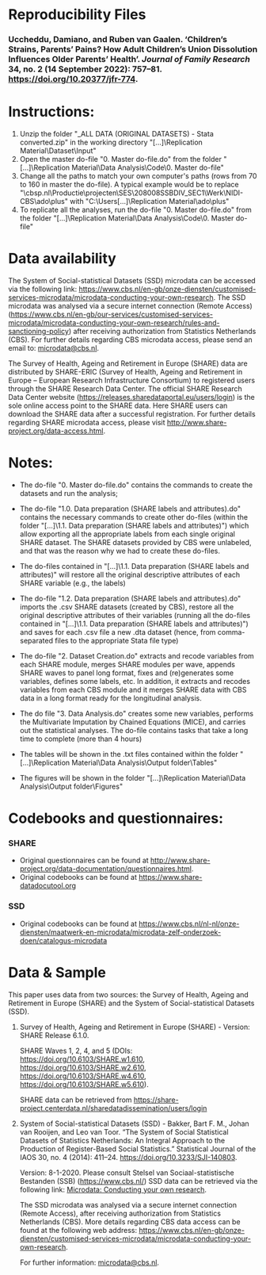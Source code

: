 # Reproducibility Files

### Uccheddu, Damiano, and Ruben van Gaalen. ‘Children’s Strains, Parents’ Pains? How Adult Children’s Union Dissolution Influences Older Parents’ Health’. *Journal of Family Research* 34, no. 2 (14 September 2022): 757–81. https://doi.org/10.20377/jfr-774. 



# Instructions: 

1. Unzip the folder "_ALL DATA (ORIGINAL DATASETS) - Stata converted.zip" in the working directory "[...]\Replication Material\Dataset\Input"
2. Open the master do-file "0. Master do-file.do" from the folder "[...]\Replication Material\Data Analysis\Code\0. Master do-file"
3. Change all the paths to match your own computer's paths (rows from 70 to 160 in master the do-file). A typical example would be to replace "\\cbsp.nl\Productie\projecten\SES\208008SSBDIV_SEC1\Werk\NIDI-CBS\ado\plus" with "C:\Users\[...]\Replication Material\ado\plus"
4. To replicate all the analyses, run the do-file "0. Master do-file.do" from the folder "[...]\Replication Material\Data Analysis\Code\0. Master do-file"

# Data availability
The System of Social-statistical Datasets (SSD) microdata can be accessed via the following link: https://www.cbs.nl/en-gb/onze-diensten/customised-services-microdata/microdata-conducting-your-own-research. The SSD microdata was analysed via a secure internet connection (Remote Access) (https://www.cbs.nl/en-gb/our-services/customised-services-microdata/microdata-conducting-your-own-research/rules-and-sanctioning-policy) after receiving authorization from Statistics Netherlands (CBS). For further details regarding CBS microdata access, please send an email to: microdata@cbs.nl. 

The Survey of Health, Ageing and Retirement in Europe (SHARE) data are distributed by SHARE-ERIC (Survey of Health, Ageing and Retirement in Europe – European Research Infrastructure Consortium) to registered users through the SHARE Research Data Center. The official SHARE Research Data Center website (https://releases.sharedataportal.eu/users/login) is the sole online access point to the SHARE data. Here SHARE users can download the SHARE data after a successful registration. For further details regarding SHARE microdata access, please visit http://www.share-project.org/data-access.html. 


# Notes:

- The do-file "0. Master do-file.do" contains the commands to create the datasets and run the analysis;

- The do-file "1.0. Data preparation (SHARE labels and attributes).do" contains the necessary commands to create other do-files (within the folder "[...]\1.1. Data preparation (SHARE labels and attributes)") which allow exporting all the appropriate labels from each single original SHARE dataset. The SHARE datasets provided by CBS were unlabeled, and that was the reason why we had to create these do-files.

- The do-files contained in "[...]\1.1. Data preparation (SHARE labels and attributes)" will restore all the original descriptive attributes of each SHARE variable (e.g., the labels)

- The do-file "1.2. Data preparation (SHARE labels and attributes).do" imports the .csv SHARE datasets (created by CBS), restore all the original descriptive attributes of their variables (running all the do-files contained in "[...]\1.1. Data preparation (SHARE labels and attributes)") and saves for each .csv file a new .dta dataset (hence, from comma-separated files to the appropriate Stata file type)

- The do-file "2. Dataset Creation.do" extracts and recode variables from each SHARE module, merges SHARE modules per wave, appends SHARE waves to panel long format, fixes and (re)generates some variables, defines some labels, etc. In addition, it extracts and recodes variables from each CBS module and it merges SHARE data with CBS data in a long format ready for the longitudinal analysis. 

- The do file "3. Data Analysis.do" creates some new variables, performs the Multivariate Imputation by Chained Equations (MICE), and carries out the statistical analyses. The do-file contains tasks that take a long time to complete (more than 4 hours)

- The tables will be shown in the .txt files contained within the folder "[...]\Replication Material\Data Analysis\Output folder\Tables"

- The figures will be shown in the folder "[...]\Replication Material\Data Analysis\Output folder\Figures"

# Codebooks and questionnaires: 
### SHARE
- Original questionnaires can be found at http://www.share-project.org/data-documentation/questionnaires.html. 
- Original codebooks can be found at https://www.share-datadocutool.org 

### SSD
- Original codebooks can be found at https://www.cbs.nl/nl-nl/onze-diensten/maatwerk-en-microdata/microdata-zelf-onderzoek-doen/catalogus-microdata 


# Data & Sample
This paper uses data from two sources: the Survey of Health, Ageing and Retirement in Europe (SHARE) and the System of Social-statistical Datasets (SSD). 

1)	Survey of Health, Ageing and Retirement in Europe (SHARE) - Version: SHARE Release 6.1.0. 

     SHARE Waves 1, 2, 4, and 5 (DOIs: 
     https://doi.org/10.6103/SHARE.w1.610, 
     https://doi.org/10.6103/SHARE.w2.610, 
     https://doi.org/10.6103/SHARE.w4.610, 
     https://doi.org/10.6103/SHARE.w5.610). 

     SHARE data can be retrieved from https://share-project.centerdata.nl/sharedatadissemination/users/login


2)	System of Social-statistical Datasets (SSD) - Bakker, Bart F. M., Johan van Rooijen, and Leo van Toor. “The System of Social Statistical Datasets of Statistics Netherlands: An Integral Approach to the Production of Register-Based Social Statistics.” Statistical Journal of the IAOS 30, no. 4 (2014): 411–24. https://doi.org/10.3233/SJI-140803.

     Version: 8-1-2020. Please consult Stelsel van Sociaal-statistische Bestanden (SSB) (https://www.cbs.nl/)
     SSD data can be retrieved via the following link: [Microdata: Conducting your own research](https://www.cbs.nl/en-gb/onze-diensten/customised-services-microdata/microdata-conducting-your-own-research). 

     The SSD microdata was analysed via a secure internet connection (Remote Access), after receiving authorization from Statistics Netherlands (CBS). More details regarding CBS data access can be found at the following web address: https://www.cbs.nl/en-gb/onze-diensten/customised-services-microdata/microdata-conducting-your-own-research. 

     For further information: microdata@cbs.nl.


